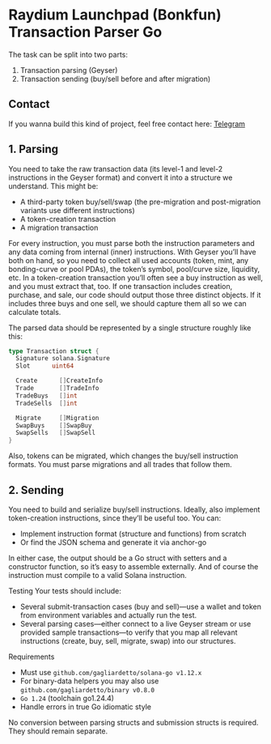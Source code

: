 
# Raydium Launchpad (Bonkfun) Transaction Parser Go

The task can be split into two parts:

1. Transaction parsing (Geyser)
2. Transaction sending (buy/sell before and after migration)

## Contact

If you wanna build this kind of project, feel free contact here: [Telegram](https://t.me/shiny0103)

## 1. Parsing
You need to take the raw transaction data (its level-1 and level-2 instructions in the Geyser format)
and convert it into a structure we understand. This might be:

* A third-party token buy/sell/swap (the pre-migration and post-migration variants use different instructions)
* A token-creation transaction
* A migration transaction

For every instruction, you must parse both the instruction parameters and any data coming from
internal (inner) instructions. With Geyser you’ll have both on hand, so you need to collect all
used accounts (token, mint, any bonding-curve or pool PDAs), the token’s symbol, pool/curve size,
liquidity, etc. In a token-creation transaction you’ll often see a buy instruction as well, and
you must extract that, too. If one transaction includes creation, purchase, and sale, our code
should output those three distinct objects. If it includes three buys and one sell, we should
capture them all so we can calculate totals.

The parsed data should be represented by a single structure roughly like this:
```go
type Transaction struct {
  Signature solana.Signature
  Slot      uint64

  Create      []CreateInfo
  Trade       []TradeInfo
  TradeBuys   []int
  TradeSells  []int

  Migrate     []Migration
  SwapBuys    []SwapBuy
  SwapSells   []SwapSell
}
```

Also, tokens can be migrated, which changes the buy/sell instruction formats. You must parse
migrations and all trades that follow them.

## 2. Sending
You need to build and serialize buy/sell instructions. Ideally, also implement token-creation
instructions, since they’ll be useful too. You can:

* Implement instruction format (structure and functions) from scratch
* Or find the JSON schema and generate it via anchor-go

In either case, the output should be a Go struct with setters and a constructor function,
so it’s easy to assemble externally. And of course the instruction must compile to a valid
Solana instruction.

Testing
Your tests should include:
* Several submit-transaction cases (buy and sell)—use a wallet and token from environment variables
and actually run the test.
* Several parsing cases—either connect to a live Geyser stream or use provided sample
transactions—to verify that you map all relevant instructions (create, buy, sell, migrate, swap)
into our structures.

Requirements
* Must use `github.com/gagliardetto/solana-go v1.12.x`
* For binary-data helpers you may also use `github.com/gagliardetto/binary v0.8.0`
* `Go 1.24` (toolchain go1.24.4)
* Handle errors in true Go idiomatic style

No conversion between parsing structs and submission structs is required. They should remain separate.
